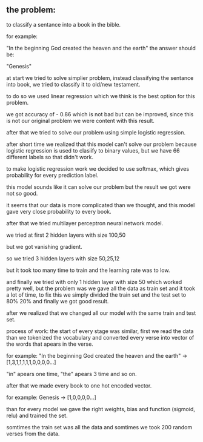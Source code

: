 ## the problem:
to classify a sentance into a book in the bible.

for example:

"In the beginning God created the heaven and the earth"
the answer should be:

"Genesis"

at start we tried to solve simplier problem, instead classifying the sentance into book, we tried to classify it to old/new testament.

to do so we used linear regression which we think is the best option for this problem.

we got accuracy of - 0.86 which is not bad but can be improved, since this is not our original problem we were content with this result.

after that we tried to solve our problem using simple logistic regression.

after short time we realized that this model can't solve our problem because logistic regression is used to clasiify to binary values, but we have 66 different labels so that didn't work.

to make logistic regression work we decided to use softmax, which gives probability for every prediction label.

this model sounds like it can solve our problem but the result we got were not so good.

it seems that our data is more complicated than we thought, and this model gave very close probability to every book.

after that we tried multilayer perceptron neural network model.

we tried at first 2 hidden layers with size 100,50

but we got vanishing gradient.

so we tried 3 hidden layers with size 50,25,12

but it took too many time to train and the learning rate was to low.

and finally we tried with only 1 hidden layer with size 50 which worked pretty well, but the problem was we gave all the data as train set and it took a lot of time, to fix this we simply divided the train set and the test set to 80% 20% and finally we got good result.

after we realized that we changed all our model with the same train and test set.

process of work:
the start of every stage was similar, first we read the data than we tokenized the vocabulary and converted every verse into vector of the words that apears in the verse.

for example: "In the beginning God created the heaven and the earth" -> [1,3,1,1,1,1,1,0,0,0,0...]

"in" apears one time, "the" apears 3 time and so on.

after that we made every book to one hot encoded vector.

for example: Genesis -> [1,0,0,0,0...]

than for every model we gave the right weights, bias and function (sigmoid, relu) and trained the set.

somtimes the train set was all the data and somtimes we took 200 random verses from the data.
  
